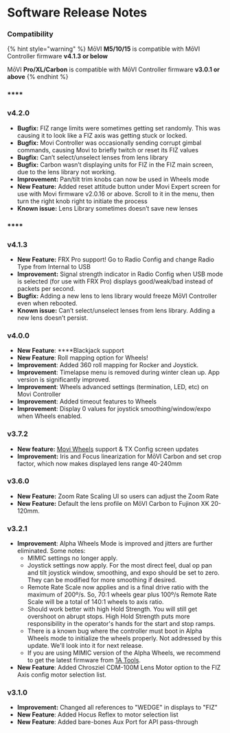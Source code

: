 # Software Release Notes



### **Compatibility**

{% hint style="warning" %}
MōVI **M5/10/15** is compatible with MōVI Controller firmware **v4.1.3 or below**

MōVI **Pro/XL/Carbon** is compatible with MōVI Controller firmware **v3.0.1 or above**
{% endhint %}

### \*\*\*\*

### **v4.2.0** 

* **Bugfix:** FIZ range limits were sometimes getting set randomly. This was causing it to look like a FIZ axis was getting stuck or locked.
* **Bugfix:** Movi Controller was occasionally sending corrupt gimbal commands, causing Movi to briefly twitch or reset its FIZ values
* **Bugfix:** Can’t select/unselect lenses from lens library
* **Bugfix:** Carbon wasn’t displaying units for FIZ in the FIZ main screen, due to the lens library not working.
* **Improvement:** Pan/tilt trim knobs can now be used in Wheels mode
* **New Feature:** Added reset attitude button under Movi Expert screen for use with Movi firmware v2.0.16 or above. Scroll to it in the menu, then turn the right knob right to initiate the process
* **Known issue:** Lens Library sometimes doesn’t save new lenses

### \*\*\*\*

### **v4.1.3** 

* **New Feature:** FRX Pro support! Go to Radio Config and change Radio Type from Internal to USB
* **Improvement:** Signal strength indicator in Radio Config when USB mode is selected \(for use with FRX Pro\) displays good/weak/bad instead of packets per second.
* **Bugfix:** Adding a new lens to lens library would freeze MōVI Controller even when rebooted.
* **Known issue:** Can’t select/unselect lenses from lens library. Adding a new lens doesn’t persist.



### **v4.0.0**

* **New Feature**: ****Blackjack support
* **New Feature**: Roll mapping option for Wheels!
* **Improvement**: Added 360 roll mapping for Rocker and Joystick. 
* **Improvement**: Timelapse menu is removed during winter clean up. App version is significantly improved.
* **Improvement**: Wheels advanced settings \(termination, LED, etc\) on Movi Controller
* **Improvement**: Added timeout features to Wheels
* **Improvement**: Display 0 values for joystick smoothing/window/expo when Wheels enabled.



### **v3.7.2**

* **New feature:** [Movi Wheels](https://store.freeflysystems.com/products/movi-wheels) support & TX Config screen updates
* **Improvement:** Iris and Focus linearization for MōVI Carbon and set crop factor, which now makes displayed lens range 40-240mm



### **v3.6.0**

* **New Feature:** Zoom Rate Scaling UI so users can adjust the Zoom Rate
* **New Feature:** Default the lens profile on MōVI Carbon to Fujinon XK 20-120mm.



### **v3.2.1**

* **Improvement**: Alpha Wheels Mode is improved and jitters are further eliminated. Some notes:
  * MIMIC settings no longer apply.
  * Joystick settings now apply. For the most direct feel, dual op pan and tilt joystick window, smoothing, and expo should be set to zero. They can be modified for more smoothing if desired.
  * Remote Rate Scale now applies and is a final drive ratio with the maximum of 200º/s. So, 70:1 wheels gear plus 100º/s Remote Rate Scale will be a total of 140:1 wheels to axis ratio.
  * Should work better with high Hold Strength. You will still get overshoot on abrupt stops. High Hold Strength puts more responsibility in the operator's hands for the start and stop ramps.
  * There is a known bug where the controller must boot in Alpha Wheels mode to initialize the wheels properly. Not addressed by this update. We'll look into it for next release.
  * If you are using MIMIC version of the Alpha Wheels, we recommend to get the latest firmware from [1A Tools](https://1a.tools/downloads/). 
* **New Feature**: Added Chrosziel CDM-100M Lens Motor option to the FIZ Axis config motor selection list.



### **v3.1.0**

* **Improvement:** Changed all references to "WEDGE" in displays to "FIZ"
* **New Feature**: Added Hocus Reflex to motor selection list
* **New Feature**: Added bare-bones Aux Port for API pass-through

